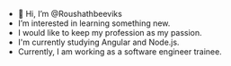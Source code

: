 - 👋 Hi, I’m @Roushathbeeviks
- I’m interested in learning something new.
- I would like to keep my profession as my passion.
- I'm currently studying Angular and Node.js.
- Currently, I am working as a software engineer trainee.


